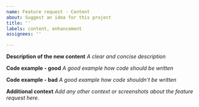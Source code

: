 ```yaml
---
name: Feature request - Content
about: Suggest an idea for this project
title: ''
labels: content, enhancement
assignees: ''

---
```


**Description of the new content**
*A clear and concise description*

**Code example - good**
*A good example how code should be written*

**Code example - bad**
*A good example how code shouldn't be written*

**Additional context**
*Add any other context or screenshots about the feature request here.*
